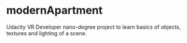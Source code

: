 # modernApartment
Udacity VR Developer nano-degree project to learn basics of objects, textures and lighting of a scene.
